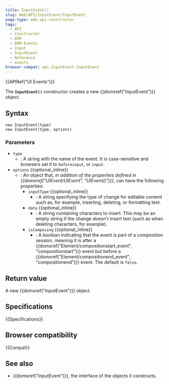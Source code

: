 ```yaml
---
title: InputEvent()
slug: Web/API/InputEvent/InputEvent
page-type: web-api-constructor
tags:
  - API
  - Constructor
  - DOM
  - DOM Events
  - Input
  - InputEvent
  - Reference
  - events
browser-compat: api.InputEvent.InputEvent
---
```


{{APIRef("UI Events")}}

The **`InputEvent()`** constructor creates a new {{domxref("InputEvent")}} object.

## Syntax

```js-nolint
new InputEvent(type)
new InputEvent(type, options)
```

### Parameters

- `type`
  - : A string with the name of the event.
    It is case-sensitive and browsers set it to `beforeinput`, or `input`.
- `options` {{optional_inline}}
  - : An object that, _in addition of the properties defined in {{domxref("UIEvent/UIEvent", "UIEvent()")}}_, can have the following properties:
    - `inputType` {{optional_inline}}
      - : A string specifying the type of change for editable content
        such as, for example, inserting, deleting, or formatting text.
    - `data` {{optional_inline}}
      - : A string containing characters to insert.
        This may be an empty string if the change doesn't insert text
        (such as when deleting characters, for example).
    - `isComposing` {{optional_inline}}
      - : A boolean indicating that the event is part of a composition session,
        meaning it is after a {{domxref("Element/compositionstart_event", "compositionstart")}} event but before a {{domxref("Element/compositionend_event", "compositionend")}} event. The default is `false`.

## Return value

A new {{domxref("InputEvent")}} object.

## Specifications

{{Specifications}}

## Browser compatibility

{{Compat}}

## See also

- {{domxref("InputEvent")}}, the interface of the objects it constructs.
